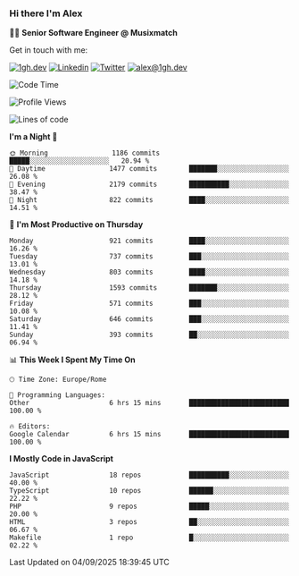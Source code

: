### Hi there I'm Alex

👨‍💻 __Senior Software Engineer @ Musixmatch__

Get in touch with me:

[![1gh.dev](https://img.shields.io/static/v1?label=1gh.dev&message=%20&color=red&logo=&style=flat-square&logoColor=white)](https://www.1gh.dev/)
[![Linkedin](https://img.shields.io/static/v1?label=Linkedin&message=%20&color=blue&logo=Linkedin&style=flat-square&logoColor=white)](https://linkedin.com/in/alexghirelli)
[![Twitter](https://img.shields.io/static/v1?label=Twitter&message=%20&color=blue&logo=Twitter&style=flat-square&logoColor=white)](https://twitter.com/alexGhirelli)
[![alex@1gh.dev](https://img.shields.io/static/v1?label=alex@1gh.dev&message=%20&color=red&logo=gmail&style=flat-square&logoColor=white)](mailto:alex@1gh.dev)

<!--START_SECTION:waka-->
![Code Time](http://img.shields.io/badge/Code%20Time-8%2C532%20hrs%2052%20mins-blue)

![Profile Views](http://img.shields.io/badge/Profile%20Views-7-blue)

![Lines of code](https://img.shields.io/badge/From%20Hello%20World%20I%27ve%20Written-19.9%20million%20lines%20of%20code-blue)

**I'm a Night 🦉** 

```text
🌞 Morning                1186 commits        █████░░░░░░░░░░░░░░░░░░░░   20.94 % 
🌆 Daytime                1477 commits        ███████░░░░░░░░░░░░░░░░░░   26.08 % 
🌃 Evening                2179 commits        ██████████░░░░░░░░░░░░░░░   38.47 % 
🌙 Night                  822 commits         ████░░░░░░░░░░░░░░░░░░░░░   14.51 % 
```
📅 **I'm Most Productive on Thursday** 

```text
Monday                   921 commits         ████░░░░░░░░░░░░░░░░░░░░░   16.26 % 
Tuesday                  737 commits         ███░░░░░░░░░░░░░░░░░░░░░░   13.01 % 
Wednesday                803 commits         ████░░░░░░░░░░░░░░░░░░░░░   14.18 % 
Thursday                 1593 commits        ███████░░░░░░░░░░░░░░░░░░   28.12 % 
Friday                   571 commits         ███░░░░░░░░░░░░░░░░░░░░░░   10.08 % 
Saturday                 646 commits         ███░░░░░░░░░░░░░░░░░░░░░░   11.41 % 
Sunday                   393 commits         ██░░░░░░░░░░░░░░░░░░░░░░░   06.94 % 
```


📊 **This Week I Spent My Time On** 

```text
🕑︎ Time Zone: Europe/Rome

💬 Programming Languages: 
Other                    6 hrs 15 mins       █████████████████████████   100.00 % 

🔥 Editors: 
Google Calendar          6 hrs 15 mins       █████████████████████████   100.00 % 
```

**I Mostly Code in JavaScript** 

```text
JavaScript               18 repos            ██████████░░░░░░░░░░░░░░░   40.00 % 
TypeScript               10 repos            ██████░░░░░░░░░░░░░░░░░░░   22.22 % 
PHP                      9 repos             █████░░░░░░░░░░░░░░░░░░░░   20.00 % 
HTML                     3 repos             ██░░░░░░░░░░░░░░░░░░░░░░░   06.67 % 
Makefile                 1 repo              █░░░░░░░░░░░░░░░░░░░░░░░░   02.22 % 
```




 Last Updated on 04/09/2025 18:39:45 UTC
<!--END_SECTION:waka-->
